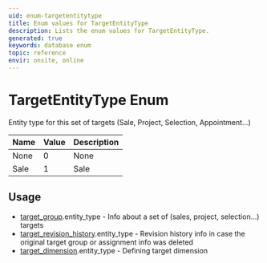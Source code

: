```yaml
---
uid: enum-targetentitytype
title: Enum values for TargetEntityType
description: Lists the enum values for TargetEntityType.
generated: true
keywords: database enum
topic: reference
envir: onsite, online
---
```


# TargetEntityType Enum

Entity type for this set of targets (Sale, Project, Selection, Appointment...)

| Name | Value | Description |
|------|-------|-------------|
|None|0|None|
|Sale|1|Sale|

## Usage

* [target_group](../target-group.md).entity_type - Info about a set of (sales, project, selection...) targets
* [target_revision_history](../target-revision-history.md).entity_type - Revision history info in case the original target group or assignment info was deleted
* [target_dimension](../target-dimension.md).entity_type - Defining target dimension
